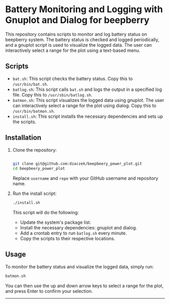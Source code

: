 

# Battery Monitoring and Logging with Gnuplot and Dialog for beepberry 

This repository contains scripts to monitor and log battery status on beepberry system. The battery status is checked and logged periodically, and a gnuplot script is used to visualize the logged data. The user can interactively select a range for the plot using a text-based menu.

## Scripts

- `bat.sh`: This script checks the battery status. Copy this to `/usr/bin/bat.sh`.
- `batlog.sh`: This script calls `bat.sh` and logs the output in a specified log file. Copy this to `/usr/sbin/batlog.sh`.
- `batmon.sh`: This script visualizes the logged data using gnuplot. The user can interactively select a range for the plot using dialog. Copy this to `/usr/bin/batmon.sh`.
- `install.sh`: This script installs the necessary dependencies and sets up the scripts.

## Installation

1. Clone the repository:
   ```bash
  
   git clone git@github.com:dzaczek/beepbeery_power_plot.git
   cd beepbeery_power_plot
   ```
   Replace `username` and `repo` with your GitHub username and repository name.

2. Run the install script:
   ```bash
   ./install.sh
   ```

   This script will do the following:
   - Update the system's package list.
   - Install the necessary dependencies: gnuplot and dialog.
   - Add a crontab entry to run `batlog.sh` every minute.
   - Copy the scripts to their respective locations.

## Usage

To monitor the battery status and visualize the logged data, simply run:

```bash
batmon.sh
```

You can then use the up and down arrow keys to select a range for the plot, and press Enter to confirm your selection.

---
